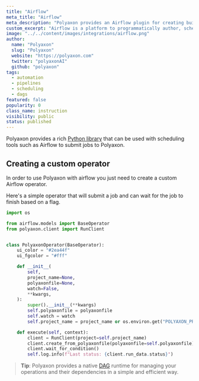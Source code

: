 ```yaml
---
title: "Airflow"
meta_title: "Airflow"
meta_description: "Polyaxon provides an Airflow plugin for creating builds, jobs, and experiments."
custom_excerpt: "Airflow is a platform to programmatically author, schedule and monitor workflows."
image: "../../content/images/integrations/airflow.png"
author:
  name: "Polyaxon"
  slug: "Polyaxon"
  website: "https://polyaxon.com"
  twitter: "polyaxonAI"
  github: "polyaxon"
tags:
  - automation
  - pipelines
  - scheduling
  - dags
featured: false
popularity: 0
class_name: instruction
visibility: public
status: published
---
```


Polyaxon provides a rich [Python library](/docs/core/python-library/) that can be used with
scheduling tools such as Airflow to submit jobs to Polyaxon.

## Creating a custom operator

In order to use Polyaxon with airflow you just need to create a custom Airflow operator.

Here's a simple operator that will submit a job and can wait for the job to finish based on a flag.


```python
import os

from airflow.models import BaseOperator
from polyaxon.client import RunClient


class PolyaxonOperator(BaseOperator):
    ui_color = "#2ea44f"
    ui_fgcolor = "#fff"

    def __init__(
        self,
        project_name=None,
        polyaxonfile=None,
        watch=False,
        **kwargs,
    ):
        super().__init__(**kwargs)
        self.polyaxonfile = polyaxonfile
        self.watch = watch
        self.project_name = project_name or os.environ.get("POLYAXON_PROJECT_NAME")

    def execute(self, context):
        client = RunClient(project=self.project_name)
        client.create_from_polyaxonfile(polyaxonfile=self.polyaxonfile)
        client.wait_for_condition()
        self.log.info(f"Last status: {client.run_data.status}")
```

> **Tip**: Polyaxon provides a native [DAG](/docs/automation/) runtime for managing your operations and their dependencies in a simple and efficient way.
